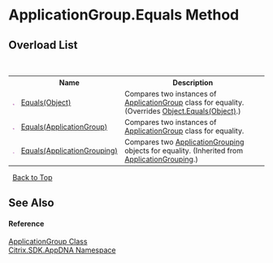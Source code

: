 # ApplicationGroup.Equals Method 
 


## Overload List
&nbsp;<table><tr><th></th><th>Name</th><th>Description</th></tr><tr><td>![Public method](media/pubmethod.gif "Public method")</td><td><a href="84c0cd87-b679-5d6d-f262-3631dfa8990f">Equals(Object)</a></td><td>
Compares two instances of <a href="2eac72dc-6d12-130d-75ef-83c92c9c4bfe">ApplicationGroup</a> class for equality.
 (Overrides <a href="http://msdn2.microsoft.com/en-us/library/bsc2ak47" target="_blank">Object.Equals(Object)</a>.)</td></tr><tr><td>![Public method](media/pubmethod.gif "Public method")</td><td><a href="4dcb5cc1-8fe0-d4cd-522f-17e5446b3196">Equals(ApplicationGroup)</a></td><td>
Compares two instances of <a href="2eac72dc-6d12-130d-75ef-83c92c9c4bfe">ApplicationGroup</a> class for equality.</td></tr><tr><td>![Public method](media/pubmethod.gif "Public method")</td><td><a href="b8676d98-a03b-c71a-3b07-d15aa11ded1a">Equals(ApplicationGrouping)</a></td><td>
Compares two <a href="2e571765-752e-3157-3d14-00d1c4c0f542">ApplicationGrouping</a> objects for equality.
 (Inherited from <a href="2e571765-752e-3157-3d14-00d1c4c0f542">ApplicationGrouping</a>.)</td></tr></table>&nbsp;
<a href="#applicationgroup.equals-method">Back to Top</a>

## See Also


#### Reference
<a href="2eac72dc-6d12-130d-75ef-83c92c9c4bfe">ApplicationGroup Class</a><br /><a href="fe2d265b-410b-8b11-1eb4-a790e0b062bf">Citrix.SDK.AppDNA Namespace</a><br />